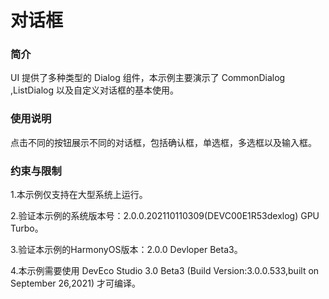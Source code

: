 # 对话框<a name="ZH-CN_TOPIC_0000001080439946"></a>

### 简介

UI 提供了多种类型的 Dialog 组件，本示例主要演示了 CommonDialog ,ListDialog 以及自定义对话框的基本使用。

### 使用说明

点击不同的按钮展示不同的对话框，包括确认框，单选框，多选框以及输入框。

### 约束与限制

1.本示例仅支持在大型系统上运行。

2.验证本示例的系统版本号：2.0.0.202110110309(DEVC00E1R53dexlog) GPU Turbo。

3.验证本示例的HarmonyOS版本：2.0.0 Devloper Beta3。

4.本示例需要使用 DevEco Studio 3.0 Beta3 (Build Version:3.0.0.533,built on September 26,2021) 才可编译。

